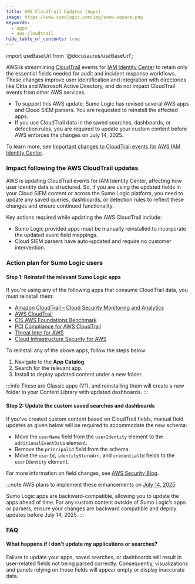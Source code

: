 ```yaml
---
title: AWS CloudTrail Updates (Apps)
image: https://www.sumologic.com/img/sumo-square.png
keywords:
  - apps
  - aws-cloudtrail
hide_table_of_contents: true    
---
```


import useBaseUrl from '@docusaurus/useBaseUrl';

AWS is streamlining [CloudTrail](https://aws.amazon.com/cloudtrail/) events for [IAM Identity Center](https://aws.amazon.com/iam/identity-center/) to retain only the essential fields needed for audit and incident response workflows. These changes improve user identification and integration with directories like Okta and Microsoft Active Directory, and do not impact CloudTrail events from other AWS services.

- To support this AWS update, Sumo Logic has revised several AWS apps and Cloud SIEM parsers. You are requested to reinstall the affected apps.
- If you use CloudTrail data in the saved searches, dashboards, or detection rules, you are required to update your custom content before AWS enforces the changes on July 14, 2025.

To learn more, see [Important changes to CloudTrail events for AWS IAM Identity Center](https://aws.amazon.com/blogs/security/modifications-to-aws-cloudtrail-event-data-of-iam-identity-center/).

### Impact following the AWS CloudTrail updates

AWS is updating CloudTrail events for IAM Identity Center, affecting how user identity data is structured. So, if you are using the updated fields in your Cloud SIEM content or across the Sumo Logic platform, you need to update any saved queries, dashboards, or detection rules to reflect these changes and ensure continued functionality.

Key actions required while updating the AWS CloudTrail include:
- Sumo Logic provided apps must be manually reinstalled to incorporate the updated event field mappings.
- Cloud SIEM parsers have auto-updated and require no customer intervention.

### Action plan for Sumo Logic users

#### Step 1: Reinstall the relevant Sumo Logic apps

If you're using any of the following apps that consume CloudTrail data, you must reinstall them:
- [Amazon CloudTrail – Cloud Security Monitoring and Analytics](/docs/integrations/cloud-security-monitoring-analytics/aws-cloudtrail/)
- [AWS CloudTrail](/docs/integrations/amazon-aws/cloudtrail/)
- [CIS AWS Foundations Benchmark](/docs/integrations/amazon-aws/cis-aws-foundations-benchmark/)
- [PCI Compliance for AWS CloudTrail](/docs/integrations/amazon-aws/cloudtrail-pci-compliance/)
- [Threat Intel for AWS](/docs/integrations/amazon-aws/threat-intel/)
- [Cloud Infrastructure Security for AWS](/docs/security/additional-security-features/cloud-infrastructure-security/cloud-infrastructure-security-for-aws/)

To reinstall any of the above apps, follow the steps below:

1. Navigate to the **App Catalog**.
1. Search for the relevant app.
1. Install to deploy updated content under a new folder.

:::info
These are Classic apps (V1), and reinstalling them will create a new folder in your Content Library with updated dashboards. 
:::

#### Step 2: Update the custom saved searches and dashboards

If you’ve created custom content based on CloudTrail fields, manual field updates as given below will be required to accommodate the new schema:
- Move the `userName` field from the `userIdentity` element to the `additionalEventData` element.
- Remove the `principalId` field from the schema.
- Move the `userId`, `identityStoreArn`, and `credentialId` fields to the `userIdentity` element.

For more information on field changes, see [AWS Security Blog](https://aws.amazon.com/blogs/security/modifications-to-aws-cloudtrail-event-data-of-iam-identity-center/#:~:text=How%20to%20prepare%20your%20workflows%20for%20the%20upcoming%20changes%20to%20IAM%20Identity%20Center%20user%20identification%20in%20CloudTrail).

:::note
AWS plans to implement these enhancements on [July 14, 2025](https://aws.amazon.com/blogs/security/modifications-to-aws-cloudtrail-event-data-of-iam-identity-center/#:~:text=Effective%20July%2014%2C%202025).

Sumo Logic apps are backward-compatible, allowing you to update the apps ahead of time. For any custom content outside of Sumo Logic’s apps or parsers, ensure your changes are backward compatible and deploy updates before July 14, 2025.
:::

### FAQ

#### What happens if I don’t update my applications or searches?

Failure to update your apps, saved searches, or dashboards will result in user-related fields not being parsed correctly. Consequently, visualizations and panels relying on those fields will appear empty or display inaccurate data.
